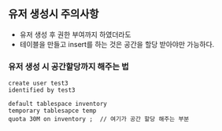## 유저 생성시 주의사항 
- 유저 생성 후 권한 부여까지 하였더라도 
- 테이블을 만들고 insert를 하는 것은 공간을 할당 받아야만 가능하다. 


### 유저 생성 시 공간할당까지 해주는 법
```
create user test3 
identified by test3 

default tablespace inventory 
temporary tablesapce temp 
quota 30M on inventory ;  // 여기가 공간 할당 해주는 부분 
```
